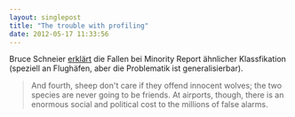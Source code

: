 ```yaml
---
layout: singlepost
title: "The trouble with profiling"
date: 2012-05-17 11:33:56
---
```

Bruce Schneier [erklärt](http://www.schneier.com/blog/archives/2012/05/the_trouble_wit.html) die Fallen bei Minority Report ähnlicher Klassfikation (speziell an Flughäfen, aber die Problematik ist generalisierbar).
>And fourth, sheep don't care if they offend innocent wolves; the two species are never going to be friends. At airports, though, there is an enormous social and political cost to the millions of false alarms.